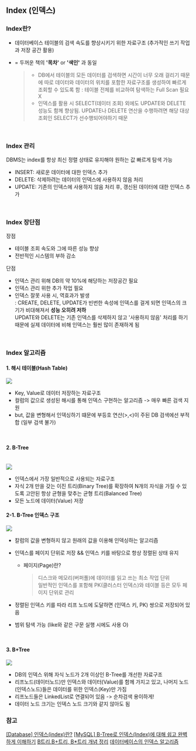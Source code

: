 ## Index (인덱스)
### Index란?
* 데이터베이스 테이블의 검색 속도를 향상시키기 위한 자료구조 (추가적인 쓰기 작업과 저장 공간 활용)
* = 두꺼운 책의 **'목차'** or **'색인'** 과 동일

  > + DB에서 테이블의 모든 데이터를 검색하면 시간이 너무 오래 걸리기 때문에 따로 데이터와 데이터의 위치를 포함한 자료구조를 생성하여 빠르게 조회할 수 있도록 함 : 테이블 전체를 비교하여 탐색하는 Full Scan 필요 X
  > + 인덱스를 활용 시 SELECT(데이터 조회) 외에도 UPDATE와 DELETE 성능도 함께 향상됨. UPDATE나 DELETE 연산을 수행하려면 해당 대상 조회인 SELECT가 선수행되어야하기 때문

<br/>

### Index 관리
DBMS는 index를 항상 최신 정렬 상태로 유지해야 원하는 값 빠르게 탐색 가능
* INSERT: 새로운 데이터에 대한 인덱스 추가
* DELETE: 삭제하려는 데이터의 인덱스에 사용하지 않음 처리
* UPDATE: 기존의 인덱스에 사용하지 않음 처리 후, 갱신된 데이터에 대한 인덱스 추가

<br/>

### Index 장단점
장점
* 테이블 조회 속도와 그에 따른 성능 향상
* 전반적인 시스템의 부하 감소   

단점
* 인덱스 관리 위해 DB의 약 10%에 해당하는 저장공간 필요
* 인덱스 관리 위한 추가 작업 필요
* 인덱스 잘못 사용 시, 역효과가 발생<br/>:  CREATE, DELETE, UPDATE가 빈번한 속성에 인덱스를 걸게 되면 인덱스의 크기가 비대해져서 **성능 오히려 저하**<br/> UPDATE와 DELETE는 기존 인덱스를 삭제하지 않고 '사용하지 않음' 처리를 하기 때문에 실제 데이터에 비해 인덱스는 훨씬 많이 존재하게 됨

<br/>

### Index 알고리즘
#### 1. 해시 테이블(Hash Table)<br/>
<img src="https://img1.daumcdn.net/thumb/R1280x0/?scode=mtistory2&fname=https%3A%2F%2Fblog.kakaocdn.net%2Fdn%2FRpMoO%2FbtqKMzdg9TX%2FXYkGt2kqE0hr9rqhHx3o3K%2Fimg.png"><br/>
* Key, Value로 데이터 저장하는 자료구조
* 컬럼의 값으로 생성된 해시를 통해 인덱스 구현하는 알고리즘 -> 매우 빠른 검색 지원
* but, 값을 변형해서 인덱싱하기 떄문에 부등호 연산(>,<)이 주된 DB 검색에선 부적합 (일부 검색 불가)
<br/>

#### 2. B-Tree <br/><br/>
<img src="https://img1.daumcdn.net/thumb/R1280x0/?scode=mtistory2&fname=https%3A%2F%2Fblog.kakaocdn.net%2Fdn%2Fdjhlni%2FbtrXnJAFNh0%2FmdqodQkO6khsmi3Z8seFQ1%2Fimg.png"><br/>
* 인덱스에서 가장 일반적으로 사용되는 자료구조
* 자식 2개 만을 갖는 이진 트리(Binary Tree)를 확장하여 N개의 자식을 가질 수 있도록 고안된 항상 균형을 맞추는 균형 트리(Balanced Tree)
* 모든 노드에 데이터(Value) 저장<br/>
#### 2-1. B-Tree 인덱스 구조 <br/>
  <img src="https://img1.daumcdn.net/thumb/R1280x0/?scode=mtistory2&fname=https%3A%2F%2Fblog.kakaocdn.net%2Fdn%2FejxY4N%2FbtrXnwhiPKR%2FQ2XAYLfbiKgqKeYccH0oCK%2Fimg.png"><br/>
* 칼럼의 값을 변형하지 않고 원래의 값을 이용해 인덱싱하는 알고리즘
* 인덱스를 페이지 단위로 저장 && 인덱스 키를 바탕으로 항상 정렬된 상태 유지

  * 페이지(Page)란?
    
    >  디스크와 메모리(버퍼풀)에 데이터를 읽고 쓰는 최소 작업 단위<br/>일반적인 인덱스를 포함해 PK(클러스터 인덱스)와 테이블 등은 모두 페이지 단위로 관리
* 정렬된 인덱스 키를 따라 리프 노드에 도달하면 (인덱스 키, PK) 쌍으로 저장되어 있음
* 범위 탐색 가능 (like와 같은 구문 실행 시에도 사용 O)
<br/>

#### 3. B+Tree <br/>
<img src="https://img1.daumcdn.net/thumb/R1280x0/?scode=mtistory2&fname=https%3A%2F%2Fblog.kakaocdn.net%2Fdn%2Fd78iJ0%2FbtqKRYbLdM9%2FnIvz1M4gffMl4YHS77JSfK%2Fimg.png"><br/>
* DB의 인덱스 위해 자식 노드가 2개 이상인 B-Tree를 개선한 자료구조
* 리프노드(데이터노드)만 인덱스와 데이터(Value)를 함께 가지고 있고, 나머지 노드(인덱스노드)들은 데이터를 위한 인덱스(Key)만 가짐
* 리프노드들은 LinkedList로 연결되어 있음 -> 순차검색 용이하게!
* 데이터 노드 크기는 인덱스 노드 크기와 같지 않아도 됨

### 참고
[[Database] 인덱스(index)란?](https://mangkyu.tistory.com/96)
[[MySQL] B-Tree로 인덱스(Index)에 대해 쉽고 완벽하게 이해하기](https://mangkyu.tistory.com/286)
[B트리,B+트리, B*트리 개념 정리](https://velog.io/@seanlion/btree)
[데이터베이스의 인덱스 알고리즘](https://ledpear.tistory.com/58?category=932656)
